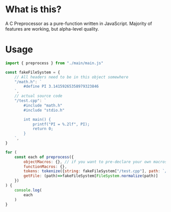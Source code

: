 # What is this?

A C Preprocessor as a pure-function written in JavaScript. Majority of features are working, but alpha-level quality.

# Usage

```js
import { preprocess } from "./main/main.js"

const fakeFileSystem = {
    // All headers need to be in this object somewhere
    "/math.h": `
        #define PI 3.14159265358979323846
    `,
    // actual source code
    "/test.cpp": `
        #include "math.h"
        #include "stdio.h"

        int main() {
            printf("PI = %.2lf", PI);
            return 0;
        }
    `,
}

for (
    const each of preprocess({
        objectMacros: {}, // if you want to pre-declare your own macros they would go here
        functionMacros: {},
        tokens: tokenize({string: fakeFileSystem["/test.cpp"], path: `/test.cpp`}),
        getFile: (path)=>fakeFileSystem[FileSystem.normalize(path)]
    })
) {
    console.log(
        each
    )
}
```